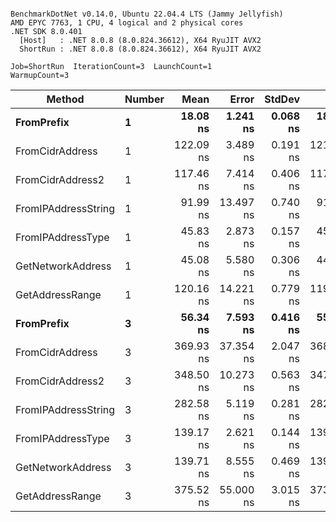 ```

BenchmarkDotNet v0.14.0, Ubuntu 22.04.4 LTS (Jammy Jellyfish)
AMD EPYC 7763, 1 CPU, 4 logical and 2 physical cores
.NET SDK 8.0.401
  [Host]   : .NET 8.0.8 (8.0.824.36612), X64 RyuJIT AVX2
  ShortRun : .NET 8.0.8 (8.0.824.36612), X64 RyuJIT AVX2

Job=ShortRun  IterationCount=3  LaunchCount=1  
WarmupCount=3  

```
| Method              | Number | Mean      | Error     | StdDev   | Min       | Max       | Gen0   | Allocated |
|-------------------- |------- |----------:|----------:|---------:|----------:|----------:|-------:|----------:|
| **FromPrefix**          | **1**      |  **18.08 ns** |  **1.241 ns** | **0.068 ns** |  **18.03 ns** |  **18.16 ns** | **0.0007** |      **56 B** |
| FromCidrAddress     | 1      | 122.09 ns |  3.489 ns | 0.191 ns | 121.87 ns | 122.22 ns | 0.0012 |     112 B |
| FromCidrAddress2    | 1      | 117.46 ns |  7.414 ns | 0.406 ns | 117.08 ns | 117.89 ns | 0.0013 |     112 B |
| FromIPAddressString | 1      |  91.99 ns | 13.497 ns | 0.740 ns |  91.40 ns |  92.82 ns | 0.0006 |      56 B |
| FromIPAddressType   | 1      |  45.83 ns |  2.873 ns | 0.157 ns |  45.72 ns |  46.01 ns | 0.0010 |      88 B |
| GetNetworkAddress   | 1      |  45.08 ns |  5.580 ns | 0.306 ns |  44.72 ns |  45.26 ns | 0.0007 |      56 B |
| GetAddressRange     | 1      | 120.16 ns | 14.221 ns | 0.779 ns | 119.49 ns | 121.02 ns | 0.0019 |     168 B |
| **FromPrefix**          | **3**      |  **56.34 ns** |  **7.593 ns** | **0.416 ns** |  **55.92 ns** |  **56.75 ns** | **0.0020** |     **168 B** |
| FromCidrAddress     | 3      | 369.93 ns | 37.354 ns | 2.047 ns | 368.37 ns | 372.25 ns | 0.0038 |     336 B |
| FromCidrAddress2    | 3      | 348.50 ns | 10.273 ns | 0.563 ns | 347.86 ns | 348.89 ns | 0.0038 |     336 B |
| FromIPAddressString | 3      | 282.58 ns |  5.119 ns | 0.281 ns | 282.37 ns | 282.90 ns | 0.0019 |     168 B |
| FromIPAddressType   | 3      | 139.17 ns |  2.621 ns | 0.144 ns | 139.02 ns | 139.31 ns | 0.0031 |     264 B |
| GetNetworkAddress   | 3      | 139.71 ns |  8.555 ns | 0.469 ns | 139.26 ns | 140.19 ns | 0.0019 |     168 B |
| GetAddressRange     | 3      | 375.52 ns | 55.000 ns | 3.015 ns | 373.49 ns | 378.99 ns | 0.0057 |     504 B |
